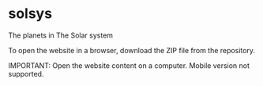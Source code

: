 # solsys
The planets in The Solar system

To open the website in a browser, download the ZIP file from the repository.

IMPORTANT:
Open the website content on a computer.
Mobile version not supported.
